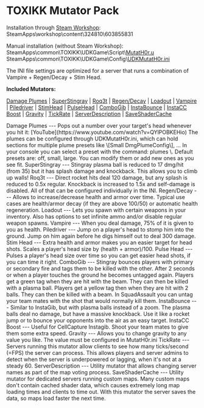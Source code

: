 TOXIKK Mutator Pack
===

Installation through [Steam Workshop](http://steamcommunity.com/sharedfiles/filedetails/?id=603855831):   
SteamApps\\workshop\\content\\324810\\603855831

Manual installation (without Steam Workshop):   
SteamApps\\common\\TOXIKK\\UDKGame\\Script\\[MutatH0r.u](http://toxikk.beham.biz/toxikkredirect2/MutatH0r.u)
SteamApps\\common\\TOXIKK\\UDKGame\\Config\\[UDKMutatH0r.ini](http://toxikk.beham.biz/toxikkredirect2/UDKMutatH0r.ini)


The INI file settings are optimized for a server that runs a combination of Vampire + Regen/Decay + Stim Head.

**Included Mutators:**

<a href="#DmgPlume">Damage Plumes</a>
| <a href="#SuperStingray">SuperStingray</a>
| <a href="#Roq3t">Roq3t</a>
| <a href="#RegenDecay">Regen/Decay</a>
| <a href="#Loadout">Loadout</a>
| <a href="#Vampire">Vampire</a>
| <a href="#Piledriver">Piledriver</a>
| <a href="#StimHead">StimHead</a>
| <a href="#PulseHead">PulseHead</a>
| <a href="#ComboGib">ComboGib</a>
| <a href="#InstaBounce">InstaBounce</a>
| <a href="#InstaCcBoost">InstaCC Boost</a>
| <a href="#Gravity">Gravity</a>
| <a href="#TickRate">TickRate</a>
| <a href="#ServerDescription">ServerDescription</a>
| <a href="#SaveShaderCache">SaveShaderCache</a>
<p>


<a name="DmgPlume"/>
Damage Plumes
---
Pops out a number over your target's head whenever you hit it: [YouTube](https://www.youtube.com/watch?v=QYlPOBKEHio)   
The plumes can be configured through UDKMutatH0r.ini, which can hold sections for multiple plume presets like
\[Small DmgPlumeConfig\], ...   
In your console you can select a preset with the command: plumes \<preset-name\>.   
Default presets are: off, small, large.
You can modify them or add new ones as you see fit.


<a name="SuperStingray"/>
SuperStingray
---
Stingray plasma ball is reduced to 17 dmg/hit (from 35) but it has splash damage and knockback.  
This allows you to climb up walls!


<a name="Roq3t"/>
Roq3t
---
Direct rocket hits deal 120 damage, but any splash is reduced to 0.5x regular.  
Knockback is increased to 1.5x and self-damage is disabled.  
All of that can be configured individually in the INI.  


<a name="RegenDecay"/>
Regen/Decay
---
Allows to increase/decrease health and armor over time.  
Typical use cases are health/armor decay (if they are above 100/50) or automatic health regeneration.


<a name="Loadout"/>
Loadout
---
Lets you spawn with certain weapons in your inventory.  
Also has options to set infinite ammo and/or disable regular weapon spawns.


<a name="Vampire"/>
Vampire
---
When you deal damage, 75% of it is given to you as health.


<a name="Piledriver"/>
Piledriver
---
Jump on a player's head to stomp him into the ground.
Jump on him again before he digs himself out to deal 300 damage.


<a name="StimHead"/>
Stim Head
---
Extra health and armor makes you an easier target for head shots.  
Scales a player's head size by (health + armor)/100.


<a name="PulseHead"/>
Pulse Head
---
Pulses a player's head size over time so you can get easier head shots, if you can time it right.


<a name="ComboGib"/>
ComboGib
---
Stingray bounces players with primary or secondary fire and tags them to be killed with the other.  
After 2 seconds or when a player touches the ground he becomes untagged again.  
Players get a green tag when they are hit with the beam. They can then be killed with a plasma ball.  
Players get a yellow tag then when they are hit with 2 balls. They can then be killed with a beam.  
In SquadAssault you can untag your team mates with the shot that would normally kill them.


<a name="InstaBounce"/>
InstaBounce
---
Similar to InstaGib, but with plasma balls instead of a zoom.  
The plasma balls deal no damage, but have a massive knockback. 
Use it like a rocket jump or to bounce your opponents into the air as an easy target.


<a name="InstaCcBoost"/>
InstaCC Boost
---
Useful for CellCapture Instagib. Shoot your team mates to give them some extra speed.


<a name="Gravity"/>
Gravity
---
Allows you to change gravity to any value you like. The value must be configured in MutatH0r.ini


<a name="TickRate"/>
TickRate
---
Servers running this mutator allow clients to see how many ticks/second (=FPS) the server can process.  
This allows players and server admins to detect when the server is underpowered or lagging, when it's not at a steady 60.


<a name="ServerDescription"/>
ServerDescription
---
Utility mutator that allows changing server names as part of the map voting process.


<a name="SaveShaderCache"/>
SaveShaderCache
---
Utility mutator for dedicated servers running custom maps.  
Many custom maps don't contain cached shader data, which causes extremely long map loading times and clients to time out.  
With this mutator the server saves the data, so maps load faster the next time.  
